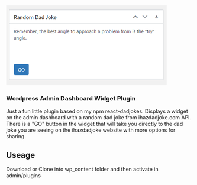 ![Screenshot](./screenshots/widget.png)

### Wordpress Admin Dashboard Widget Plugin

Just a fun little plugin based on my npm react-dadjokes. Displays a widget on the admin dashboard with a random dad joke from ihazdadjoke.com API. There is a "GO" button in the widget that will take you directly to the dad joke you are seeing on the ihazdadjoke website with more options for sharing.

## Useage

Download or Clone into wp_content folder and then activate in admin/plugins
